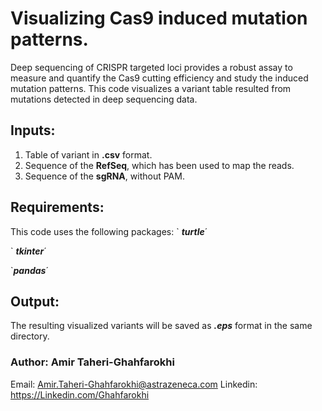# Visualizing Cas9 induced mutation patterns.
Deep sequencing of CRISPR targeted loci provides a robust assay to measure and quantify the Cas9 cutting efficiency and study the induced mutation patterns. This code visualizes a variant table resulted from mutations detected in deep sequencing data.

## Inputs:
1. Table of variant in **.csv** format.
2. Sequence of the **RefSeq**, which has been used to map the reads.
3. Sequence of the **sgRNA**, without PAM.

## Requirements:
This code uses the following packages:
 ` _**turtle**_´

 ` _**tkinter**_´

 `_**pandas**_´

## Output:
The resulting visualized variants will be saved as _**.eps**_ format in the same directory. 

### Author: Amir Taheri-Ghahfarokhi
Email: Amir.Taheri-Ghahfarokhi@astrazeneca.com
Linkedin: https://Linkedin.com/Ghahfarokhi

